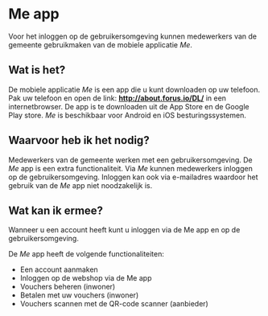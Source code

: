 # Me app

Voor het inloggen op de gebruikersomgeving kunnen medewerkers van de gemeente gebruikmaken van de mobiele applicatie _Me_.
&nbsp;

## Wat is het?

De mobiele applicatie _Me_ is een app die u kunt downloaden op uw telefoon. Pak uw telefoon en open de link: **<a href="http://about.forus.io/DL/" target="_blank">http://about.forus.io/DL/</a>** in een internetbrowser.
De app is te downloaden uit de App Store en de Google Play store. _Me_ is beschikbaar voor Android en iOS besturingssystemen.
&nbsp;

## Waarvoor heb ik het nodig?

Medewerkers van de gemeente werken met een gebruikersomgeving. De _Me_ app is een extra functionaliteit.
Via _Me_ kunnen medewerkers inloggen op de gebruikersomgeving. Inloggen kan ook via e-mailadres waardoor het gebruik van de _Me_ app niet noodzakelijk is.
&nbsp;

## Wat kan ik ermee?

Wanneer u een account heeft kunt u inloggen via de Me app en op de gebruikersomgeving.

De _Me_ app heeft de volgende functionaliteiten:

* Een account aanmaken
* Inloggen op de webshop via de Me app
* Vouchers beheren (inwoner)
* Betalen met uw vouchers (inwoner)
* Vouchers scannen met de QR-code scanner (aanbieder)
<br />&nbsp;

